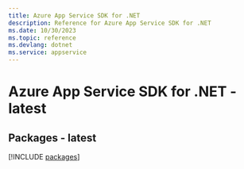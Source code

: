 ```yaml
---
title: Azure App Service SDK for .NET
description: Reference for Azure App Service SDK for .NET
ms.date: 10/30/2023
ms.topic: reference
ms.devlang: dotnet
ms.service: appservice
---
```

# Azure App Service SDK for .NET - latest
## Packages - latest
[!INCLUDE [packages](app-service-index.md)]